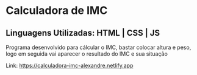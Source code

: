 <h1>Calculadora de IMC</h1>

<h2>Linguagens Utilizadas: HTML | CSS | JS</h2>

Programa desenvolvido para cálcular o IMC, bastar colocar altura e peso, logo em seguida vai aparecer o resultado do IMC e sua situação

Link: https://calculadora-imc-alexandre.netlify.app
